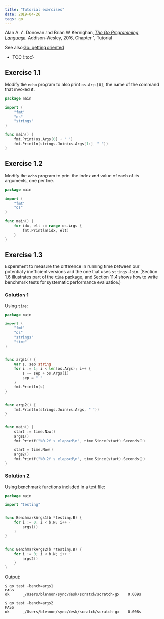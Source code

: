 ```yaml
---
title: "Tutorial exercises"
date: 2019-04-26
tags: go
---
```


Alan A. A. Donovan and Brian W. Kernighan, *[The Go Programming Language].*
Addison-Wesley, 2016, Chapter 1, Tutorial

[The Go Programming Language]: http://www.gopl.io/

See also [Go: getting oriented](http://bitfragment.net/plnotes/go/orientation/)


* TOC
{:toc}


## Exercise 1.1

Modify the `echo` program to also print `os.Args[0]`, the name of the
command that invoked it.

```go
package main

import (
    "fmt"
    "os"
    "strings"
)

func main() {
    fmt.Print(os.Args[0] + " ")
    fmt.Println(strings.Join(os.Args[1:], " "))
}
```


## Exercise 1.2

Modify the `echo` program to print the index and value of each of its
arguments, one per line.

```go
package main

import (
    "fmt"
    "os"
)

func main() {
    for idx, elt := range os.Args {
        fmt.Println(idx, elt)
    }
}
```


## Exercise 1.3

Experiment to measure the difference in running time between our potentially
inefficient versions and the one that uses `strings.Join`. (Section 1.6
illustrates part of the `time` package, and Section 11.4 shows how to write
benchmark tests for systematic performance evaluation.)

### Solution 1

Using `time`:

```go
package main

import (
    "fmt"
    "os"
    "strings"
    "time"
)


func args1() {
    var s, sep string
    for i := 1; i < len(os.Args); i++ {
        s += sep + os.Args[i]
        sep = " "
    }
    fmt.Println(s)
}


func args2() {
    fmt.Println(strings.Join(os.Args, " "))
}


func main() {
    start := time.Now()
    args1()
    fmt.Printf("%0.2f s elapsed\n", time.Since(start).Seconds())

    start = time.Now()
    args2()
    fmt.Printf("%0.2f s elapsed\n", time.Since(start).Seconds())
}
```


### Solution 2

Using benchmark functions included in a test file:

```go
package main

import "testing"


func BenchmarkArgs1(b *testing.B) {
    for i := 0; i < b.N; i++ {
        args1()
    }
}


func BenchmarkArgs2(b *testing.B) {
    for i := 0; i < b.N; i++ {
        args2()
    }
}

```

Output:

```
$ go test -bench=args1
PASS
ok      _/Users/blennon/sync/desk/scratch/scratch-go    0.009s

$ go test -bench=args2
PASS
ok      _/Users/blennon/sync/desk/scratch/scratch-go    0.008s
```

